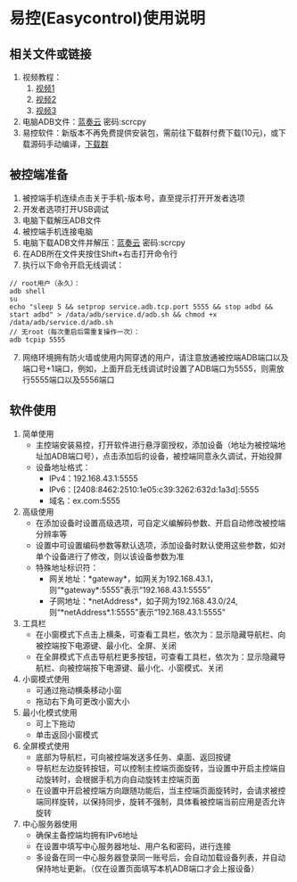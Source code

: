 # 易控(Easycontrol)使用说明

## 相关文件或链接
1. 视频教程：
	1. [视频1](https://www.bilibili.com/video/BV1Wu4y1u7vD/)
	2. [视频2](https://www.bilibili.com/video/BV11a4y1d7EU/)
	3. [视频3](https://www.bilibili.com/video/BV1Wa4y197tF/)
2. 电脑ADB文件：[蓝奏云](https://cloudstar.lanzoue.com/iAWKJ128mnif) 密码:scrcpy
3. 易控软件：新版本不再免费提供安装包，需前往下载群付费下载(10元)，或下载源码手动编译，[下载群](https://gitee.com/mingzhixianweb/easycontrol/raw/master/pic/other/qq_download.webp)

## 被控端准备
1. 被控端手机连续点击关于手机-版本号，直至提示打开开发者选项
2. 开发者选项打开USB调试
3. 电脑下载解压ADB文件
4. 被控端手机连接电脑
5. 电脑下载ADB文件并解压：[蓝奏云](https://cloudstar.lanzoue.com/iAWKJ128mnif) 密码:scrcpy
6. 在ADB所在文件夹按住Shift+右击打开命令行
6. 执行以下命令开启无线调试：
``` shell
// root用户（永久）：
adb shell
su
echo "sleep 5 && setprop service.adb.tcp.port 5555 && stop adbd && start adbd" > /data/adb/service.d/adb.sh && chmod +x /data/adb/service.d/adb.sh
// 无root（每次重启后需重复操作一次）：
adb tcpip 5555
```
7. 网络环境拥有防火墙或使用内网穿透的用户，请注意放通被控端ADB端口以及端口号+1端口，例如，上面开启无线调试时设置了ADB端口为5555，则需放行5555端口以及5556端口

## 软件使用
1. 简单使用
	- 主控端安装易控，打开软件进行悬浮窗授权，添加设备（地址为被控端地址加ADB端口号），点击添加后的设备，被控端同意永久调试，开始投屏
	- 设备地址格式：
		- IPv4：192.168.43.1:5555
		- IPv6：[2408:8462:2510:1e05:c39:3262:632d:1a3d]:5555
		- 域名：ex.com:5555
2. 高级使用
	- 在添加设备时设置高级选项，可自定义编解码参数、开启自动修改被控端分辨率等
	- 设置中可设置编码参数等默认选项，添加设备时默认使用这些参数，如对单个设备进行了修改，则以该设备参数为准
	- 特殊地址标识符：
		- 网关地址：\*gateway\*，如网关为192.168.43.1，则“\*gateway\*:5555”表示“192.168.43.1:5555”
		- 子网地址：\*netAddress\*，如子网为192.168.43.0/24, 则“\*netAddress\*.1:5555”表示“192.168.43.1:5555”
3. 工具栏
	- 在小窗模式下点击上横条，可查看工具栏，依次为：显示隐藏导航栏、向被控端按下电源键、最小化、全屏、关闭
	- 在全屏模式下点击导航栏更多按钮，可查看工具栏，依次为：显示隐藏导航栏、向被控端按下电源键、最小化、小窗模式、关闭
4. 小窗模式使用
	- 可通过拖动横条移动小窗
	- 拖动右下角可更改小窗大小
5. 最小化模式使用
	- 可上下拖动
	- 单击返回小窗模式
6. 全屏模式使用
	- 底部为导航栏，可向被控端发送多任务、桌面、返回按键
	- 导航栏左边旋转按钮，可以控制主控端页面旋转，当设置中开启主控端自动旋转时，会根据手机方向自动旋转主控端页面
	- 在设置中开启被控端方向跟随功能后，当主控端页面旋转时，会请求被控端同样旋转，以保持同步，旋转不强制，具体看被控端当前应用是否允许旋转
7. 中心服务器使用
	- 确保主备控端均拥有IPv6地址
	- 在设置中填写中心服务器地址、用户名和密码，进行连接
	- 多设备在同一中心服务器登录同一账号后，会自动加载设备列表，并自动保持地址更新。（仅在设置页面填写本机ADB端口才会上报设备）
